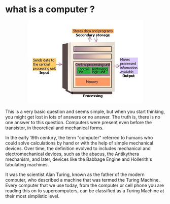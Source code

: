 # what is a computer ?

<div style="text-align: center;">
  <img src="../images/computer.jpg" alt="Description of image" style="max-width: 100%;">
</div>


This is a very basic question and seems simple, but when you start thinking, you might get lost in lots of answers or no answer.
The truth is, there is no one answer to this question. Computers were present even before the transistor, in theoretical and mechanical forms.


In the early 19th century, the term "computer" referred to humans who could solve calculations by hand or with the help of simple mechanical devices. 
Over time, the definition evolved to includes mechanical and electromechanical devices, such as the abacus, the Antikythera mechanism, and later, devices like the Babbage Engine and Hollerith's tabulating machines.

It was the scientist Alan Turing, known as the father of the modern computer, who described a machine that was termed the Turing Machine. 
Every computer that we use today, from the computer or cell phone you are reading this on to supercomputers, can be classified as a Turing Machine at their most simplistic level.